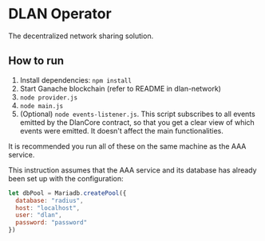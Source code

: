 # DLAN Operator

The decentralized network sharing solution.

## How to run

1. Install dependencies: `npm install`
2. Start Ganache blockchain (refer to README in dlan-network)
3. `node provider.js`
4. `node main.js`
5. (Optional) `node events-listener.js`. This script subscribes to all events emitted by the DlanCore contract, so that you get a clear view of which events were emitted. It doesn't affect the main functionalities.

It is recommended you run all of these on the same machine as the AAA service.

This instruction assumes that the AAA service and its database has already been set up with the configuration:

```javascript
let dbPool = Mariadb.createPool({
  database: "radius",
  host: "localhost",
  user: "dlan",
  password: "password"
})
```